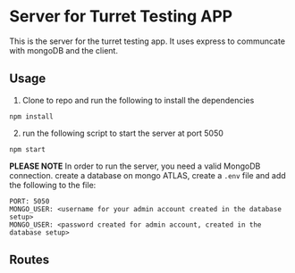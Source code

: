 # Server for Turret Testing APP

This is the server for the turret testing app. It uses express to communcate with mongoDB and the client.

## Usage

1. Clone to repo and run the following to install the dependencies
```
npm install
```
2. run the following script to start the server at port 5050
```
npm start
```
**PLEASE NOTE**
In order to run the server, you need a valid MongoDB connection. create a database on mongo ATLAS, create a `.env` file and add the following to the file:
```
PORT: 5050
MONGO_USER: <username for your admin account created in the database setup>
MONGO_USER: <password created for admin account, created in the database setup>
```

## Routes
